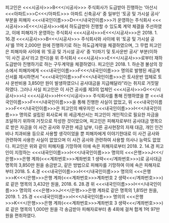 피고인은 <<<시공사>>>B<<</시공사>>> 주식회사가 도급받아 진행하는 ‘아산시 <<<아파트>>>C<<</아파트>>> 아파트 신축공사' 중 일부인 ‘토공 및 가시설 공사' 부분을 피해자 <<<내국인이름>>>D<<</내국인이름>>>가 운영하는 주식회사 <<<시공사>>>E<<</시공사>>>에서 하도급받아 진행할 수 있도록 계약 체결을 주선하였고, 이에 피해자가 운영하는 주식회사 <<<시공사>>>E<<</시공사>>>은 2018. 1. 16.경 <<<시공사>>>B<<</시공사>>> 주식회사와 사이에 위 ‘토공 및 가시설 공사'를 11억 2,000만 원에 진행하기로 하는 하도급계약을 체결하였으며, 그 무렵 피고인은 피해자와 사이에 위 ‘토공 및 가시설 공사' 중 ‘터파기 및 토사운반 공사' 부분(이하 ‘이 사건 공사'라고 한다)을 위 주식회사 <<<시공사>>>E<<</시공사>>>로부터 재하도급받아 진행하기로 하는 구두계약을 체결하였다.
피고인은 2018. 1. 하순경 불상의 장소에서 피해자에게 <<<내국인이름>>>F<<</내국인이름>>> 명의로 발행된 세금계산서를 제시하면서 "<<<내국인이름>>>F<<</내국인이름>>>은 토사운반 업체로 토사 운반비용 3,850만 원이 발생하였으니 공사대금을 지급해달라"라는 취지로 거짓말 하였다.
그러나 사실 피고인은 이 사건 공사를 제3의 업체인 <<<시공사>>>G<<</시공사>>>나 <<<시공사>>>H<<</시공사>>> 주식회사를 통해 진행하였을 뿐 <<<내국인이름>>>F<<</내국인이름>>>을 통해 진행한 사실이 없었고, 위 <<<내국인이름>>>F<<</내국인이름>>>은 피고인의 배우자인 <<<내국인이름>>>I<<</내국인이름>>> 명의로 설립된 회사로써 위 세금계산서는 피고인이 개인적으로 필요한 자금을 조달하기 위하여 거짓으로 작성한 것이었으며, 피고인은 피해자로부터 공사대금 명목으로 받은 자금을 이 사건 공사와 무관한 세금 납부, 다른 공사현장의 자재 대금, 개인 인건비나 치과비용 등으로 사용할 생각이었을 뿐 피해자에게 이야기한대로 이 사건 공사와 관련하여 사용한 사실이 없었으며 이 사건 공사와 관련하여 사용할 의사나 능력도 없었다.
피고인은 위와 같이 피해자를 기망하여 이에 속은 피해자로부터 2018. 2. 14.경 피고인이 지정하는 <<<내국인이름>>>I<<</내국인이름>>> 명의의 <<<은행>>>J<<</은행>>>은행 계좌(<<<계좌번호>>>계좌번호 1 생략<<</계좌번호>>>)로 공사대금 명목의 3,850만 원을 송금받고, 같은 방법으로 피해자를 기망하여 이에 속은 피해자로부터 2018. 5. 4.경 <<<내국인이름>>>I<<</내국인이름>>> 명의의 <<<은행>>>K<<</은행>>>은행 계좌(<<<계좌번호>>>계좌번호 2 생략<<</계좌번호>>>)로 같은 명목의 3,432만 원을, 2018. 6. 28.경 위 <<<내국인이름>>>I<<</내국인이름>>> 명의의 <<<은행>>>J<<</은행>>>은행 계좌로 같은 명목의 1,815만 원을, 2019. 1. 25.경 <<<내국인이름>>>I<<</내국인이름>>> 명의의 <<<은행>>>K<<</은행>>>은행 계좌(<<<계좌번호>>>계좌번호 3 생략<<</계좌번호>>>)로 같은 명목의 1,000만 원을 각 송금받아 피해자로부터 총 4회에 걸쳐 합계 1억 97만 원을 편취하였다.